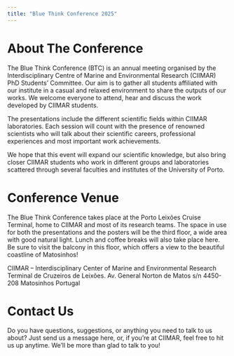 ```yaml
---
title: "Blue Think Conference 2025"
---
```


# About The Conference
The Blue Think Conference (BTC) is an annual meeting organised by the Interdisciplinary Centre of Marine and Environmental Research (CIIMAR) PhD Students’ Committee. Our aim is to gather all students affiliated with our institute in a casual and relaxed environment to share the outputs of our works. We welcome everyone to attend, hear and discuss the work developed by CIIMAR students.

The presentations include the different scientific fields within CIIMAR laboratories. Each session will count with the presence of renowned scientists who will talk about their scientific careers, professional experiences and most important work achievements.

We hope that this event will expand our scientific knowledge, but also bring closer CIIMAR students who work in different groups and laboratories scattered through several faculties and institutes of the University of Porto.

# Conference Venue

The Blue Think Conference takes place at the Porto Leixões Cruise Terminal, home to CIIMAR and most of its research teams. The space in use for both the presentations and the posters will be the third floor, a wide area with good natural light. Lunch and coffee breaks will also take place here. Be sure to visit the balcony in this floor, which offers a view to the beautiful coastline of Matosinhos!

CIIMAR – Interdisciplinary Center of Marine and Environmental Research
Terminal de Cruzeiros de Leixões.
Av. General Norton de Matos s/n
4450-208 Matosinhos
Portugal

# Contact Us
Do you have questions, suggestions, or anything you need to talk to us about? Just send us a message here, or, if you’re at CIIMAR, feel free to hit us up anytime. We’ll be more than glad to talk to you!




